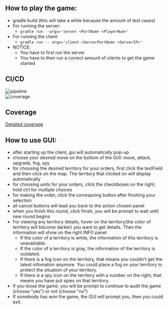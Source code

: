 ## How to play the game:  
- gradle build (this will take a while because the amount of test cases)
- For running the server:
    - `gradle run --args='server <PortNum> <PlayerNum>'`
- For running the client:
    - `gradle run -- args='client <ServerPortNum> <ServerIP>'`
- NOTICE: 
    - You have to first run the server
    - You have to then run a correct amount of clients to get the game started

## CI/CD
![pipeline](https://gitlab.oit.duke.edu/bh214/ece651-spr20-g7/badges/master/pipeline.svg)  
![coverage](https://gitlab.oit.duke.edu/bh214/ece651-spr20-g7/badges/master/coverage.svg?job=test)
## Coverage
[Detailed coverage](https://bh214.pages.oit.duke.edu/ece651-spr20-g7/dashboard.html)

## How to use GUI:
- after starting up the client, gui will automatically pop-up
- choose your desired move on the bottom of the GUI: move, attack, upgrade, fog, spy
- for choosing the desired territory for your orders, first click the textField and then click on the map. The territory that clicked on will display automatically
- for choosing units for your orders, click the checkboxes on the right; hold ctrl for multiple choices
- for making the order, click the correspoing button after finshing your selection
- all cancel buttons will lead you back to the action chosen panel
- when you finish this round, click finish, you will be prompt to wait until new round begins
- For viewing any territory details, hover on the territory(the color of territory will become darker) you want to get details. Then the informaiton will show on the right INFO panel.
    + If the color of a territory is white, the information of this territory is unavailiable.
    + If the color of a territory is gray, the information of the territory is outdated.
    + If there is a fog icon on the territory, that means you couldn't get the latest infomation anymore. You could place a fog on your territory to protect the situation of your territory.
    + If there is a spy icon on the territory with a number on the right, that means you have put spies on that territory.
- If you loose the game, you will be prompt to continue to audit the game (choose "yes") or not (choose "no")
- If somebody has won the game, the GUI will prompt you, then you could exit.